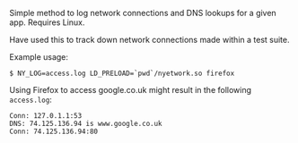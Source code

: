 Simple method to log network connections and DNS lookups for a given app. Requires Linux.

Have used this to track down network connections made within a test suite.

Example usage:

```
$ NY_LOG=access.log LD_PRELOAD=`pwd`/nyetwork.so firefox
```

Using Firefox to access google.co.uk might result in the following `access.log`:

```
Conn: 127.0.1.1:53
DNS: 74.125.136.94 is www.google.co.uk
Conn: 74.125.136.94:80
```
